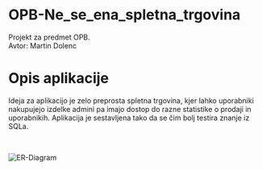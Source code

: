 # OPB-Ne_se_ena_spletna_trgovina
Projekt za predmet OPB.<br/>
Avtor: Martin Dolenc

# Opis aplikacije

Ideja za aplikacijo je zelo preprosta spletna trgovina, kjer lahko uporabniki nakupujejo izdelke admini pa imajo dostop do razne statistike o prodaji in uporabnikih. Aplikacija je sestavljena tako da se čim bolj testira znanje iz SQLa.

<br/>

![ER-Diagram](https://user-images.githubusercontent.com/28756327/114008282-6134cf80-9862-11eb-8522-523e64d5eddc.png)

